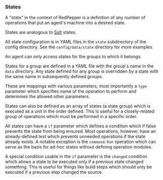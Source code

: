 ### States

A "state" in the context of RedPepper is a definition of any number of operations that put an agent's machine into a desired state.

States are analogous to [Salt](https://github.com/saltstack/salt) states.

All state configuration is in YAML files in the `state` subdirectory of the config directory.
See the `config/data/state` directory for more examples.

An agent can only access states for the groups to which it belongs.

States for a group are defined in a YAML file with the group's name in the `data` directory.
Any state defined for any group is overridden by a state with the same name in subsequently defined groups.

These are mappings with various parameters,
most importantly a `type` parameter which specifies name of the operation to perform
and determines the allowed other parameters.

States can also be defined as an array of states (a state group) which is executed as a unit in the order defined.
This is useful for a closely-related group of operations which must be performed in a specific order.

All states can have a `if` parameter which defines a condition
which if false prevents the state from being ensured.
Most operations, however, have an already-defined test
which prevents unneeded operations if the state already exists.
A notable exception is the `command.Run` operation
which can serve as the basis for ad-hoc states without defining operation modules.

A special condition usable in the `if` parameter is the `changed` condition
which allows a state to be executed only if a previous state changed something.
This is useful for things like build steps which should only be executed if a previous step changed the source.
